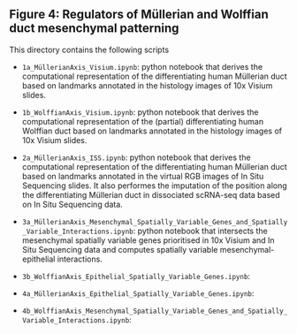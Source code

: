 ## Figure 4: Regulators of Müllerian and Wolffian duct mesenchymal patterning

This directory contains the following scripts 

- `1a_MüllerianAxis_Visium.ipynb`: python notebook that derives the computational representation of the differentiating human Müllerian duct based on landmarks annotated in the histology images of 10x Visium slides. 

- `1b_WolffianAxis_Visium.ipynb`: python notebook that derives the computational representation of the (partial) differentiating human Wolffian duct based on landmarks annotated in the histology images of 10x Visium slides. 
  
- `2a_MüllerianAxis_ISS.ipynb`: python notebook that derives the computational representation of the differentiating human Müllerian duct based on landmarks annotated in the virtual RGB images of In Situ Sequencing slides. It also performes the imputation of the position along the differentiating Müllerian duct in dissociated scRNA-seq data based on In Situ Sequencing data.  
  
- `3a_MüllerianAxis_Mesenchymal_Spatially_Variable_Genes_and_Spatially_Variable_Interactions.ipynb`: python notebook that intersects the mesenchymal spatially variable genes prioritised in 10x Visium and In Situ Sequencing data and computes spatially variable mesenchymal-epithelial interactions.

- `3b_WolffianAxis_Epithelial_Spatially_Variable_Genes.ipynb`: 

- `4a_MüllerianAxis_Epithelial_Spatially_Variable_Genes.ipynb`:

- `4b_WolffianAxis_Mesenchymal_Spatially_Variable_Genes_and_Spatially_Variable_Interactions.ipynb`: 
